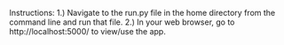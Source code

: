 Instructions:
1.) Navigate to the run.py file in the home directory from the command line and run that file.
2.) In your web browser, go to http://localhost:5000/ to view/use the app.
